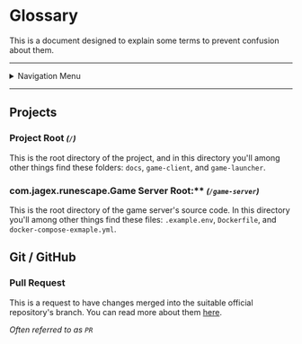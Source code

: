 # Glossary
This is a document designed to explain some terms to prevent confusion about them.

---

<details>
<summary>Navigation Menu</summary>

<ul>
    <li><a href="/docs/contribution">Guides</a>
        <ul>
            <li><a href="/docs/guides/getting_started.md">Getting Started</a></li>
            <li><a href="/docs/guides/installing_mysql.md">Installing MySQL Database</a></li>
            <li style="margin-top: 5px"><a href="/docs/guides/glossary.md">Glossary</a></li>
        </ul>
    </li>
    <li><a href="/docs/contribution">Contribution</a>
        <ul>
            <li><a href="/docs/contribution/guidelines.md">Contribution Guidelines</a></li>
            <li><a href="/docs/contribution/issue_definitions.md">Issue Definitions</a></li>
        </ul>
    </li>
    <li><a href="/docs/development">Development</a>
        <ul>
            <li><a href="/docs/development/database.md">Ub3r Database</a></li>
        </ul>
    </li>
    <li><a href="/docs/other">Other</a>
        <ul>
            <li><a href="/docs/other/environment_variables.md">Environment Variables</a></li>
        </ul>
    </li>
</ul>

</details>

---

## Projects

### Project Root <small>_(`/`)_</small>

This is the root directory of the project, and in this directory you'll among other things find these folders: `docs`, `game-client`, and `game-launcher`.

### com.jagex.runescape.Game Server Root:** <small>_(`/game-server`)_</small>

This is the root directory of the game server's source code. In this directory you'll among other things find these files: `.example.env`, `Dockerfile`, and `docker-compose-exmaple.yml`.

## Git / GitHub

### Pull Request

This is a request to have changes merged into the suitable official repository's branch. You can read more about them [here](https://docs.github.com/en/pull-requests/collaborating-with-pull-requests/proposing-changes-to-your-work-with-pull-requests/about-pull-requests).

_Often referred to as `PR`_